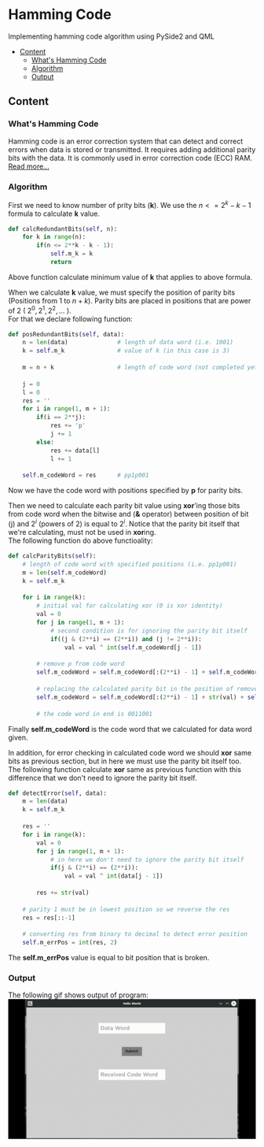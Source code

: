# Hamming Code
Implementing hamming code algorithm using PySide2 and QML

- [Content](#content)
  - [What's Hamming Code](#whats-hamming-code)
  - [Algorithm](#algorithm)
  - [Output](#output)

## Content

### What's Hamming Code
Hamming code is an error correction system that can detect and correct errors when data is stored or transmitted. It requires adding additional parity bits with the data. It is commonly used in error correction code (ECC) RAM.
[Read more...](https://www.techtarget.com/whatis/definition/Hamming-code#:~:text=Hamming%20code%20is%20an%20error,correction%20code%20(ECC)%20RAM.)

### Algorithm
First we need to know number of prity bits (**k**). We use the $n <= 2^k - k - 1$ formula to calculate **k** value.
```python
def calcRedundantBits(self, n):
    for k in range(n):
        if(n <= 2**k - k - 1):
            self.m_k = k
            return
```
Above function calculate minimum value of **k** that applies to above formula.

When we calculate **k** value, we must specify the position of parity bits (Positions from 1 to $n + k$). Parity bits are placed in positions that are power of 2 ( $2^0, 2^1, 2^2, ...$ ).  
For that we declare following function:
```python
def posRedundantBits(self, data):
    n = len(data)              # length of data word (i.e. 1001)
    k = self.m_k               # value of k (in this case is 3)

    m = n + k                  # length of code word (not completed yet)

    j = 0
    l = 0
    res = ''
    for i in range(1, m + 1):
        if(i == 2**j):
            res += 'p'
            j += 1
        else:
            res += data[l]
            l += 1

    self.m_codeWord = res      # pp1p001
```
Now we have the code word with positions specified by **p** for parity bits.

Then we need to calculate each parity bit value using **xor**'ing those bits from code word when the bitwise and (**&** operator) between position of bit (j) and $2^i$ (powers of 2) is equal to $2^i$. Notice that the parity bit itself that we're calculating, must not be used in **xor**ing.  
The following function do above functioality:
```python
def calcParityBits(self):
    # length of code word with specified positions (i.e. pp1p001)
    m = len(self.m_codeWord)
    k = self.m_k

    for i in range(k):
        # initial val for calculating xor (0 is xor identity)
        val = 0
        for j in range(1, m + 1):
            # second condition is for ignoring the parity bit itself
            if((j & (2**i) == (2**i)) and (j != 2**i)):
                val = val ^ int(self.m_codeWord[j - 1])
                
        # remove p from code word
        self.m_codeWord = self.m_codeWord[:(2**i) - 1] + self.m_codeWord[(2**i):]

        # replacing the calculated parity bit in the position of removed p
        self.m_codeWord = self.m_codeWord[:(2**i) - 1] + str(val) + self.m_codeWord[(2**i) - 1:]

        # the code word in end is 0011001
```
Finally **self.m_codeWord** is the code word that we calculated for data word given.

In addition, for error checking in calculated code word we should **xor** same bits as previous section, but in here we must use the parity bit itself too.  
The following function calculate **xor** same as previous function with this difference that we don't need to ignore the parity bit itself.
```python
def detectError(self, data):
    m = len(data)
    k = self.m_k

    res = ''
    for i in range(k):
        val = 0
        for j in range(1, m + 1):
            # in here we don't need to ignore the parity bit itself
            if(j & (2**i) == (2**i)):
                val = val ^ int(data[j - 1])

        res += str(val)

    # parity 1 must be in lowest position so we reverse the res
    res = res[::-1]

    # converting res from binary to decimal to detect error position
    self.m_errPos = int(res, 2)
```
The **self.m_errPos** value is equal to bit position that is broken.

### Output
The following gif shows output of program:
![output.gif](./hamming_output.gif)
